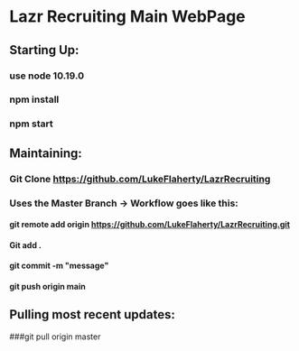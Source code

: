 # Lazr Recruiting Main WebPage

## Starting Up:
### use node 10.19.0
### npm install
### npm start

## Maintaining:
### Git Clone https://github.com/LukeFlaherty/LazrRecruiting
### Uses the Master Branch -> Workflow goes like this:
#### git remote add origin https://github.com/LukeFlaherty/LazrRecruiting.git
#### Git add .
#### git commit -m "message"
#### git push origin main

## Pulling most recent updates:
###git pull origin master
  
